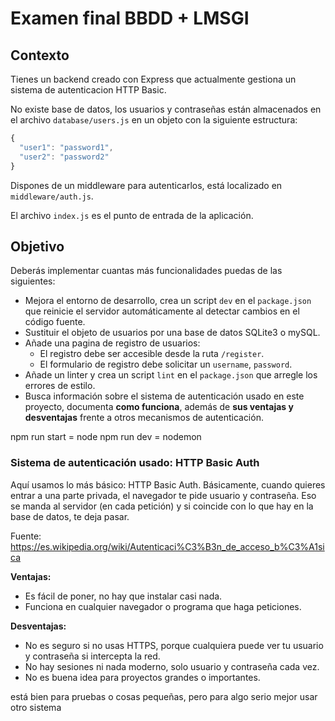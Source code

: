 # Examen final BBDD + LMSGI

## Contexto

Tienes un backend creado con Express que actualmente gestiona un sistema de autenticacion HTTP Basic.

No existe base de datos, los usuarios y contraseñas están almacenados en el archivo `database/users.js` en un objeto con la siguiente estructura:

```javascript
{
  "user1": "password1",
  "user2": "password2"
}
```

Dispones de un middleware para autenticarlos, está localizado en `middleware/auth.js`.

El archivo `index.js` es el punto de entrada de la aplicación.

## Objetivo

Deberás implementar cuantas más funcionalidades puedas de las siguientes:

- Mejora el entorno de desarrollo, crea un script `dev` en el `package.json` que reinicie el servidor automáticamente al detectar cambios en el código fuente.
- Sustituir el objeto de usuarios por una base de datos SQLite3 o mySQL.
- Añade una pagina de registro de usuarios:
  - El registro debe ser accesible desde la ruta `/register`.
  - El formulario de registro debe solicitar un `username`, `password`.
- Añade un linter y crea un script `lint` en el `package.json` que arregle los errores de estilo.
- Busca información sobre el sistema de autenticación usado en este proyecto, documenta **como funciona**, además de **sus ventajas y desventajas** frente a otros mecanismos de autenticación.

npm run start = node
npm run dev = nodemon

### Sistema de autenticación usado: HTTP Basic Auth

Aquí usamos lo más básico: HTTP Basic Auth. Básicamente, cuando quieres entrar a una parte privada, el navegador te pide usuario y contraseña. Eso se manda al servidor (en cada petición) y si coincide con lo que hay en la base de datos, te deja pasar.

Fuente: https://es.wikipedia.org/wiki/Autenticaci%C3%B3n_de_acceso_b%C3%A1sica

**Ventajas:**  
- Es fácil de poner, no hay que instalar casi nada.
- Funciona en cualquier navegador o programa que haga peticiones.

**Desventajas:**  
- No es seguro si no usas HTTPS, porque cualquiera puede ver tu usuario y contraseña si intercepta la red.
- No hay sesiones ni nada moderno, solo usuario y contraseña cada vez.
- No es buena idea para proyectos grandes o importantes.

está bien para pruebas o cosas pequeñas, pero para algo serio mejor usar otro sistema